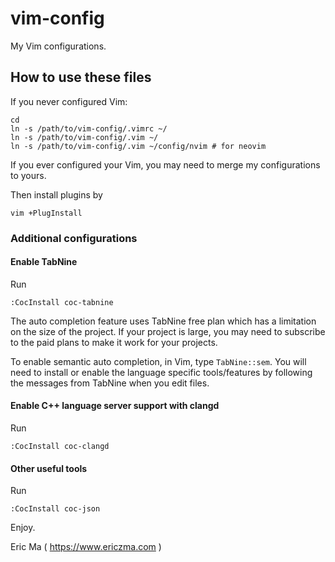 vim-config
==========

My Vim configurations.

## How to use these files

If you never configured Vim:

    cd
    ln -s /path/to/vim-config/.vimrc ~/
    ln -s /path/to/vim-config/.vim ~/
    ln -s /path/to/vim-config/.vim ~/config/nvim # for neovim

If you ever configured your Vim, you may need to merge my configurations to yours.

Then install plugins by

    vim +PlugInstall

### Additional configurations

#### Enable TabNine

Run

```
:CocInstall coc-tabnine
```

The auto completion feature uses TabNine free plan which has a limitation on the size of the project. If your project is large, you may need to subscribe to the paid plans to make it work for your projects.

To enable semantic auto completion, in Vim, type `TabNine::sem`. You will need to install or enable the language specific tools/features by following the messages from TabNine when you edit files.

#### Enable C++ language server support with clangd

Run

```
:CocInstall coc-clangd
```

#### Other useful tools

Run

```
:CocInstall coc-json
```


Enjoy.

Eric Ma ( https://www.ericzma.com )

